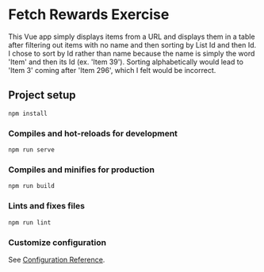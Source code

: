 # Fetch Rewards Exercise

This Vue app simply displays items from a URL and displays them in a table after filtering out items with no name and then sorting by List Id and then Id.  I chose to sort by Id rather than name because the name is simply the word 'Item' and then its Id (ex. 'Item 39').  Sorting alphabetically would lead to 'Item 3' coming after 'Item 296', which I felt would be incorrect.

## Project setup
```
npm install
```

### Compiles and hot-reloads for development
```
npm run serve
```

### Compiles and minifies for production
```
npm run build
```

### Lints and fixes files
```
npm run lint
```

### Customize configuration
See [Configuration Reference](https://cli.vuejs.org/config/).
